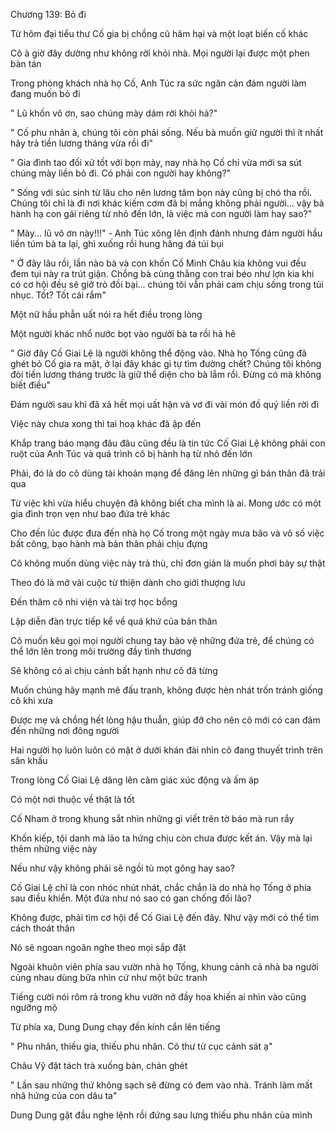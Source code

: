 




Chương 139: Bỏ đi

Từ hôm đại tiểu thư Cố gia bị chồng cũ hãm hại và một loạt biến cố khác

Cô ả giờ đây dường như không rời khỏi nhà. Mọi người lại được một phen bàn tán

Trong phòng khách nhà họ Cố, Anh Túc ra sức ngăn cản đám người làm đang muốn bỏ đi

" Lũ khốn vô ơn, sao chúng mày dám rời khỏi hả?"

" Cố phu nhân à, chúng tôi còn phải sống. Nếu bà muốn giữ người thì ít nhất hãy trả tiền lương tháng vừa rồi đi"

" Gia đình tao đối xử tốt với bọn mày, nay nhà họ Cố chỉ vừa mới sa sút chúng mày liền bỏ đi. Có phải con người hay không?"

" Sống với súc sinh từ lâu cho nên lương tâm bọn này cũng bị chó tha rồi. Chúng tôi chỉ là đi nơi khác kiếm cơm đã bị mắng không phải người... vậy bà hành hạ con gái riêng từ nhỏ đến lớn, là việc mà con người làm hay sao?"

" Mày... lũ vô ơn này!!!" - Anh Túc xông lên định đánh nhưng đám người hầu liền túm bà ta lại, ghì xuống rồi hung hăng đá túi bụi

" Ở đây lâu rồi, lần nào bà và con khốn Cố Minh Châu kia không vui đều đem tụi này ra trút giận. Chồng bà cùng thằng con trai béo như lợn kia khi có cơ hội đều sẽ giở trò đồi bại... chúng tôi vẫn phải cam chịu sống trong tủi nhục. Tốt? Tốt cái rắm"


Một nữ hầu phẫn uất nói ra hết điều trong lòng

Một người khác nhổ nước bọt vào người bà ta rồi hả hê

" Giờ đây Cố Giai Lệ là người không thể động vào. Nhà họ Tống cũng đã ghét bỏ Cố gia ra mặt, ở lại đây khác gì tự tìm đường chết? Chúng tôi không đòi tiền lương tháng trước là giữ thể diện cho bà lắm rồi. Đừng có mà không biết điều"

Đám người sau khi đã xả hết mọi uất hận và vơ đi vài món đồ quý liền rời đi

Việc này chưa xong thì tai hoạ khác đã ập đến

Khắp trang báo mạng đâu đâu cũng đều là tin tức Cố Giai Lệ không phải con ruột của Anh Túc và quá trình cô bị hành hạ từ nhỏ đến lớn

Phải, đó là do cô dùng tài khoản mạng để đăng lên những gì bản thân đã trải qua

Từ việc khi vừa hiểu chuyện đã không biết cha mình là ai. Mong ước có một gia đình trọn vẹn như bao đứa trẻ khác

Cho đến lúc được đưa đến nhà họ Cố trong một ngày mưa bão và vô số việc bất công, bạo hành mà bản thân phải chịu đựng

Cô không muốn dùng việc này trả thù, chỉ đơn giản là muốn phơi bày sự thật

Theo đó là mở vài cuộc từ thiện dành cho giới thượng lưu

Đến thăm cô nhi viện và tài trợ học bổng

Lập diễn đàn trực tiếp kể về quá khứ của bản thân


Cô muốn kêu gọi mọi người chung tay bảo vệ những đứa trẻ, để chúng có thể lớn lên trong môi trường đầy tình thương

Sẽ không có ai chịu cảnh bất hạnh như cô đã từng

Muốn chúng hãy mạnh mẽ đấu tranh, không được hèn nhát trốn tránh giống cô khi xưa

Được mẹ và chồng hết lòng hậu thuẫn, giúp đỡ cho nên cô mới có can đảm đến những nơi đông người

Hai người họ luôn luôn có mặt ở dưới khán đài nhìn cô đang thuyết trình trên sân khấu

Trong lòng Cố Giai Lệ dâng lên cảm giác xúc động và ấm áp

Có một nơi thuộc về thật là tốt

Cố Nham ở trong khung sắt nhìn những gì viết trên tờ báo mà run rẩy

Khốn kiếp, tội danh mà lão ta hứng chịu còn chưa được kết án. Vậy mà lại thêm những việc này

Nếu như vậy không phải sẽ ngồi tù mọt gông hay sao?

Cố Giai Lệ chỉ là con nhóc nhút nhát, chắc chắn là do nhà họ Tống ở phía sau điều khiển. Một đứa như nó sao có gan chống đối lão?



Không được, phải tìm cơ hội để Cố Giai Lệ đến đây. Như vậy mới có thể tìm cách thoát thân

Nó sẽ ngoan ngoãn nghe theo mọi sắp đặt



Ngoài khuôn viên phía sau vườn nhà họ Tống, khung cảnh cả nhà ba người cùng nhau dùng bữa nhìn cứ như một bức tranh

Tiếng cười nói rôm rả trong khu vườn nở đầy hoa khiến ai nhìn vào cũng ngưỡng mộ

Từ phía xa, Dung Dung chạy đến kính cẩn lên tiếng

" Phu nhân, thiếu gia, thiếu phu nhân. Có thư từ cục cảnh sát ạ"

Châu Vỹ đặt tách trà xuống bàn, chán ghét

" Lần sau những thứ không sạch sẽ đừng có đem vào nhà. Tránh làm mất nhã hứng của con dâu ta"

Dung Dung gật đầu nghe lệnh rồi đứng sau lưng thiếu phu nhân của mình




